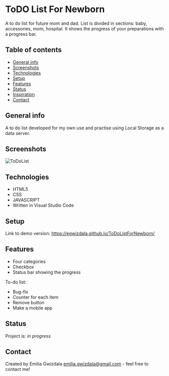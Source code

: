 # ToDO List For Newborn
A to do list for future mom and dad. List is divided in sections: baby, accessories, mom, hospital. It shows the progress of your preparations with a progress bar.

## Table of contents
* [General info](#general-info)
* [Screenshots](#screenshots)
* [Technologies](#technologies)
* [Setup](#setup)
* [Features](#features)
* [Status](#status)
* [Inspiration](#inspiration)
* [Contact](#contact)

## General info
A to do list developed for my own use and practise using Local Storage as a data server. 

## Screenshots
![ToDoList](./img/ToDO.png)

## Technologies
* HTML5
* CSS
* JAVASCRIPT
* Written in Visual Studio Code

## Setup
Link to demo version: https://egwizdala.github.io/ToDoListForNewborn/

## Features
* Four categories
* Checkbox
* Status bar showing the progress

To-do list:
* Bug-fix
* Counter for each item
* Remove button
* Make a mobile app

## Status
Project is: _in progress_

## Contact
Created by Emilia Gwizdala [emilia.gwizdala@gmail.com](https://www.flynerd.pl/) - feel free to contact me!
